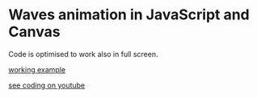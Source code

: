 # Waves animation in JavaScript and Canvas

Code is optimised to work also in full screen.

[working example](https://kkuziel.github.io/waves-animation-in-js-canvas/index.html)

[see coding on youtube](https://www.youtube.com/watch?v=VKI6doQvFI0)
